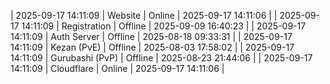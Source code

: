 | 2025-09-17 14:11:09 | Website | Online | 2025-09-17 14:11:06 |
| 2025-09-17 14:11:09 | Registration | Offline | 2025-09-09 16:40:23 |
| 2025-09-17 14:11:09 | Auth Server | Offline | 2025-08-18 09:33:31 |
| 2025-09-17 14:11:09 | Kezan (PvE) | Offline | 2025-08-03 17:58:02 |
| 2025-09-17 14:11:09 | Gurubashi (PvP) | Offline | 2025-08-23 21:44:06 |
| 2025-09-17 14:11:09 | Cloudflare | Online | 2025-09-17 14:11:06 |
